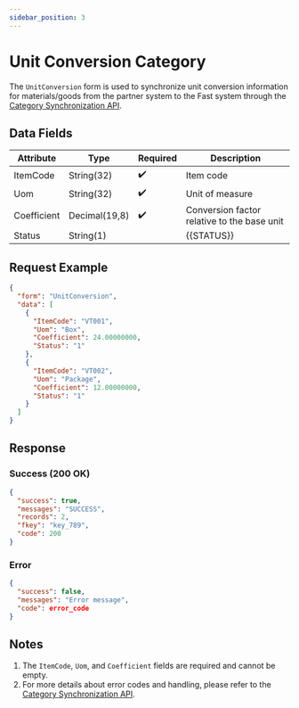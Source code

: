```yaml
---
sidebar_position: 3
---
```


# Unit Conversion Category

The `UnitConversion` form is used to synchronize unit conversion information for materials/goods from the partner system to the Fast system through the [Category Synchronization API](../sync-data).

## Data Fields

| Attribute    | Type           | Required | Description          |
|--------------|----------------|----------|----------------------|
| ItemCode     | String(32)     | ✔️       | Item code        |
| Uom          | String(32)     | ✔️       | Unit of measure      |
| Coefficient  | Decimal(19,8)  | ✔️       | Conversion factor relative to the base unit |
| Status       | String(1)      |          | {{STATUS}} |

## Request Example

```json
{
  "form": "UnitConversion",
  "data": [
    {
      "ItemCode": "VT001",
      "Uom": "Box",
      "Coefficient": 24.00000000,
      "Status": "1"
    },
    {
      "ItemCode": "VT002",
      "Uom": "Package",
      "Coefficient": 12.00000000,
      "Status": "1"
    }
  ]
}
```

## Response

### Success (200 OK)

```json
{
  "success": true,
  "messages": "SUCCESS",
  "records": 2,
  "fkey": "key_789",
  "code": 200
}
```

### Error

```json
{
  "success": false,
  "messages": "Error message",
  "code": error_code
}
```

## Notes

1. The `ItemCode`, `Uom`, and `Coefficient` fields are required and cannot be empty.
2. For more details about error codes and handling, please refer to the [Category Synchronization API](../sync-data).